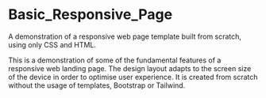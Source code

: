 # Basic_Responsive_Page
A demonstration of a responsive web page template built from scratch, using only CSS and HTML. 

This is a demonstration of some of the fundamental features of a responsive web landing page. The design layout adapts to the screen size of the device in order to optimise user experience.
It is created from scratch without the usage of templates, Bootstrap or Tailwind. 
